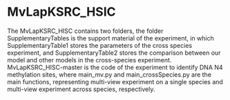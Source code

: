 # MvLapKSRC_HSIC

The MvLapKSRC_HISC contains two folders, the folder SupplementaryTables is the support material of the experiment, in which SupplementaryTable1 stores the parameters of the cross species experiment, and SupplementaryTable2 stores the comparison between our model and other models in the cross-species experiment. MvLapKSRC_HISC-master is the code of the experiment to identify DNA N4 methylation sites, where main_mv.py and main_crossSpecies.py are the main functions, representing multi-view experiment on a single species and multi-view experiment across species, respectively.
